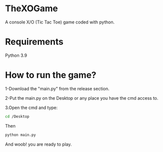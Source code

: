 # TheXOGame
A console X/O (Tic Tac Toe) game coded with python.
# Requirements
Python 3.9
# How to run the game?
1-Download the "main.py" from the release section.

2-Put the main.py on the Desktop or any place you have the cmd access to.

3.Open the cmd and type:
```bash
cd /Desktop
```
Then
```bash
python main.py
```
And woob! you are ready to play.

